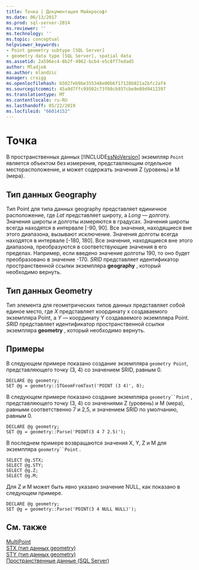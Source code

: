 ```yaml
---
title: Точка | Документация Майкрософт
ms.date: 06/13/2017
ms.prod: sql-server-2014
ms.reviewer: ''
ms.technology: ''
ms.topic: conceptual
helpviewer_keywords:
- Point geometry subtype [SQL Server]
- geometry data type [SQL Server], spatial data
ms.assetid: 2a596ec4-8b2f-4962-bcb4-e5c8f77edad5
author: MladjoA
ms.author: mlandzic
manager: craigg
ms.openlocfilehash: b5027eb9be355348e00b6f17128b821a2bfc2af4
ms.sourcegitcommit: 45a9d7ffc99502c73f08cb937cbe9e89d9412397
ms.translationtype: MT
ms.contentlocale: ru-RU
ms.lasthandoff: 05/22/2019
ms.locfileid: "66014152"
---
```

# <a name="point"></a>Точка
  В пространственных данных [!INCLUDE[ssNoVersion](../../includes/ssnoversion-md.md)] экземпляр `Point` является объектом без измерения, представляющим отдельное месторасположение, и может содержать значения Z (уровень) и M (мера).  
  
## <a name="geography-data-type"></a>Тип данных Geography  
 Тип Point для типа данных geography представляет единичное расположение, где *Lat* представляет широту, а *Long* — долготу. Значения широты и долготы измеряются в градусах. Значения широты всегда находятся в интервале [-90, 90]. Все значения, находящиеся вне этого диапазона, вызывают исключение. Значения долготы всегда находятся в интервале [-180, 180]. Все значения, находящиеся вне этого диапазона, преобразуются в соответствующие значения в его пределах. Например, если введено значение долготы 190, то оно будет преобразовано в значение -170. *SRID* представляет идентификатор пространственной ссылки экземпляра **geography** , который необходимо вернуть.  
  
## <a name="geometry-data-type"></a>Тип данных Geometry  
 Тип элемента для геометрических типов данных представляет собой единое место, где *X* представляет координату x создаваемого экземпляра Point, а *Y* — координату Y создаваемого экземпляра Point. *SRID* представляет идентификатор пространственной ссылки экземпляра **geometry** , который необходимо вернуть.  
  
## <a name="examples"></a>Примеры  
 В следующем примере показано создание экземпляра `geometry Point`, представляющего точку (3, 4) со значением SRID, равным 0.  
  
```  
DECLARE @g geometry;  
SET @g = geometry::STGeomFromText('POINT (3 4)', 0);  
```  
  
 В следующем примере показано создание экземпляра `geometry``Point` , представляющего точку (3, 4) со значениями Z (уровень) и M (мера), равными соответственно 7 и 2,5, и значением SRID по умолчанию, равным 0.  
  
```  
DECLARE @g geometry;  
SET @g = geometry::Parse('POINT(3 4 7 2.5)');  
```  
  
 В последнем примере возвращаются значения X, Y, Z и M для экземпляра `geometry``Point` .  
  
```  
SELECT @g.STX;  
SELECT @g.STY;  
SELECT @g.Z;  
SELECT @g.M;  
```  
  
 Для Z и M может быть явно указано значение NULL, как показано в следующем примере.  
  
```  
DECLARE @g geometry;  
SET @g = geometry::Parse('POINT(3 4 NULL NULL)');  
```  
  
## <a name="see-also"></a>См. также  
 [MultiPoint](multipoint.md)   
 [STX (тип данных geometry)](/sql/t-sql/spatial-geometry/stx-geometry-data-type)   
 [STY (тип данных geometry)](/sql/t-sql/spatial-geometry/sty-geometry-data-type)   
 [Пространственные данные (SQL Server)](spatial-data-sql-server.md)  
  
  
